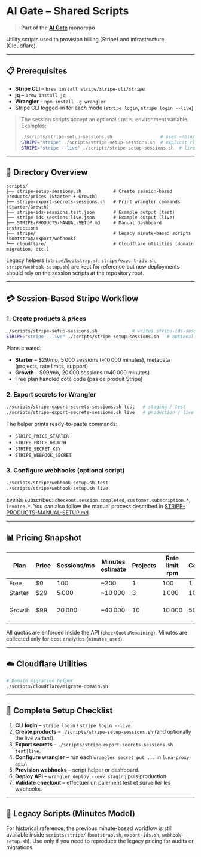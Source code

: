 # AI Gate – Shared Scripts

> **Part of the [AI Gate](https://github.com/luna-assistant-ai/ai-gate) monorepo**

Utility scripts used to provision billing (Stripe) and infrastructure (Cloudflare).

---

## 📋 Prerequisites

- **Stripe CLI** – `brew install stripe/stripe-cli/stripe`
- **jq** – `brew install jq`
- **Wrangler** – `npm install -g wrangler`
- Stripe CLI logged-in for each mode (`stripe login`, `stripe login --live`)

> The session scripts accept an optional `STRIPE` environment variable. Examples:
> ```bash
> ./scripts/stripe-setup-sessions.sh                  # uses ~/bin/stripe (default)
> STRIPE="stripe" ./scripts/stripe-setup-sessions.sh  # explicit cli
> STRIPE="stripe --live" ./scripts/stripe-setup-sessions.sh  # live mode
> ```

---

## 📁 Directory Overview

```
scripts/
├── stripe-setup-sessions.sh            # Create session-based products/prices (Starter + Growth)
├── stripe-export-secrets-sessions.sh   # Print wrangler commands (Starter/Growth)
├── stripe-ids-sessions.test.json       # Example output (test)
├── stripe-ids-sessions.live.json       # Example output (live)
├── STRIPE-PRODUCTS-MANUAL-SETUP.md     # Manual dashboard instructions
├── stripe/                             # Legacy minute-based scripts (bootstrap/export/webhook)
└── cloudflare/                         # Cloudflare utilities (domain migration, etc.)
```

Legacy helpers (`stripe/bootstrap.sh`, `stripe/export-ids.sh`, `stripe/webhook-setup.sh`) are kept for reference but new deployments should rely on the session scripts at the repository root.

---

## 💳 Session-Based Stripe Workflow

### 1. Create products & prices

```bash
./scripts/stripe-setup-sessions.sh             # writes stripe-ids-sessions.test.json
STRIPE="stripe --live" ./scripts/stripe-setup-sessions.sh   # optional live run
```

Plans created:
- **Starter** – $29/mo, 5 000 sessions (≈10 000 minutes), metadata (projects, rate limits, support)
- **Growth** – $99/mo, 20 000 sessions (≈40 000 minutes)
- Free plan handled côté code (pas de produit Stripe)

### 2. Export secrets for Wrangler

```bash
./scripts/stripe-export-secrets-sessions.sh test   # staging / test
./scripts/stripe-export-secrets-sessions.sh live   # production / live
```

The helper prints ready-to-paste commands:
- `STRIPE_PRICE_STARTER`
- `STRIPE_PRICE_GROWTH`
- `STRIPE_SECRET_KEY`
- `STRIPE_WEBHOOK_SECRET`

### 3. Configure webhooks (optional script)

```bash
./scripts/stripe/webhook-setup.sh test
./scripts/stripe/webhook-setup.sh live
```

Events subscribed: `checkout.session.completed`, `customer.subscription.*`, `invoice.*`. You can also follow the manual process described in [STRIPE-PRODUCTS-MANUAL-SETUP.md](../docs/STRIPE-PRODUCTS-MANUAL-SETUP.md).

---

## 📊 Pricing Snapshot

| Plan    | Price | Sessions/mo | Minutes estimate | Projects | Rate limit rpm | Concurrent | Support |
|---------|-------|-------------|------------------|----------|----------------|------------|---------|
| Free    | $0    | 100         | ~200             | 1        | 100            | 1          | Community |
| Starter | $29   | 5 000       | ~10 000          | 3        | 1 000          | 10         | Email 48h |
| Growth  | $99   | 20 000      | ~40 000          | 10       | 10 000         | 50         | Email 24h + SLA 99.9% |

All quotas are enforced inside the API (`checkQuotaRemaining`). Minutes are collected only for cost analytics (`minutes_used`).

---

## ☁️ Cloudflare Utilities

```bash
# Domain migration helper
./scripts/cloudflare/migrate-domain.sh
```

---

## 🚀 Complete Setup Checklist

1. **CLI login** – `stripe login` / `stripe login --live`.
2. **Create products** – `./scripts/stripe-setup-sessions.sh` (and optionally the live variant).
3. **Export secrets** – `./scripts/stripe-export-secrets-sessions.sh test|live`.
4. **Configure wrangler** – run each `wrangler secret put ...` in `luna-proxy-api/`.
5. **Provision webhooks** – script helper or dashboard.
6. **Deploy API** – `wrangler deploy --env staging` puis production.
7. **Validate checkout** – effectuer un paiement test et surveiller les webhooks.

---

## 🧾 Legacy Scripts (Minutes Model)

For historical reference, the previous minute-based workflow is still available inside `scripts/stripe/` (`bootstrap.sh`, `export-ids.sh`, `webhook-setup.sh`). Use only if you need to reproduce the legacy pricing for audits or migrations.

